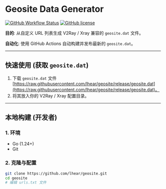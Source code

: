# Geosite Data Generator

[![GitHub Workflow Status](https://img.shields.io/github/actions/workflow/status/lhear/geosite/.github/workflows/build.yml?branch=main)](https://github.com/lhear/geosite/actions/workflows/build.yml)
[![GitHub license](https://img.shields.io/github/license/lhear/geosite)](LICENSE)

**目的**: 从自定义 URL 列表生成 V2Ray / Xray 兼容的 `geosite.dat` 文件。

**自动化**: 使用 GitHub Actions 自动构建并发布最新的 `geosite.dat`。

---

## 快速使用 (获取 `geosite.dat`)

1.  下载 `geosite.dat` 文件 [https://raw.githubusercontent.com/lhear/geosite/release/geosite.dat](https://raw.githubusercontent.com/lhear/geosite/release/geosite.dat)。
2.  将其放入你的 V2Ray / Xray 配置目录。

---

## 本地构建 (开发者)

### 1. 环境

*   Go (1.24+)
*   Git

### 2. 克隆与配置

```bash
git clone https://github.com/lhear/geosite.git
cd geosite
# 编辑 urls.txt 文件
